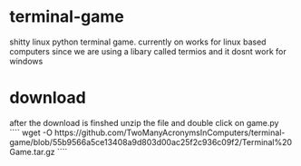 # terminal-game
shitty linux python terminal game.
currently on works for linux based computers since we are using a libary called termios and it dosnt work for windows
</download>
# download
<P> after the download is finshed unzip the file and double click on game.py 
<br>````
wget -O https://github.com/TwoManyAcronymsInComputers/terminal-game/blob/55b9566a5ce13408a9d803d00ac25f2c936c09f2/Terminal%20Game.tar.gz
````
<dowload>
